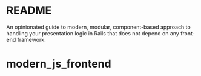 # README

An opinionated guide to modern, modular, component-based approach to handling your presentation logic in Rails that does not depend on any front-end framework. 

# modern_js_frontend
